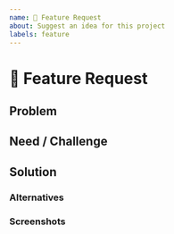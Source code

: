 ```yaml
---
name: 🚀 Feature Request
about: Suggest an idea for this project
labels: feature
---
```

<!--- Verify first that your feature was not already discussed -->

# 🚀 Feature Request

## Problem
<!-- Describe the problem you are trying to solve -->

## Need / Challenge
<!-- Describe what do you need, eg: I need [feature] so that [benefit]-->

## Solution
<!-- Describe the desired behavior -->

### Alternatives
<!-- Describe alternative solutions or features you have considered -->

### Screenshots
<!-- Add any screenshots about the feature request here -->